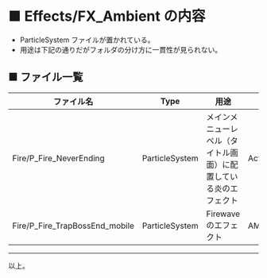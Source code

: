 # ■ Effects/FX_Ambient の内容
* ParticleSystem ファイルが置かれている。
* 用途は下記の通りだがフォルダの分け方に一貫性が見られない。

## ■ ファイル一覧

| ファイル名 | Type | 用途 | 参照元 |
| ----- | ----- | ----- | ----- |
| Fire/P_Fire_NeverEnding | ParticleSystem | メインメニューレベル（タイトル画面）に配置している炎のエフェクト | ActionRPG_Main |
| Fire/P_Fire_TrapBossEnd_mobile | ParticleSystem | Firewave のエフェクト | AM_Skill_Firewave |

----
以上。
